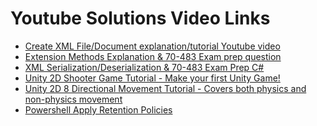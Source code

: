 # Youtube Solutions Video Links

<ul>

<li>
  <a href= "https://www.youtube.com/watch?v=RwV0SXtsW5A" />Create XML File/Document explanation/tutorial Youtube video  
</li>

<li>
<a href = "https://www.youtube.com/watch?v=UGJ2LIgFRN8&feature=youtu.be" />Extension Methods Explanation & 70-483 Exam prep question 
</li>

<li>
<a href = "https://www.youtube.com/watch?v=2CCwy121V6Q&feature=youtu.be">XML Serialization/Deserialization & 70-483 Exam Prep C# 
</li>

<li>
<a href = "https://www.youtube.com/watch?v=-on5HRW8v1A" /> Unity 2D Shooter Game Tutorial - Make your first Unity Game! 
</li>

<li>
<a href = "https://www.youtube.com/watch?v=km-04aUJy4o" /> Unity 2D 8 Directional Movement Tutorial - Covers both physics and non-physics movement
</li>

<li>
<a href = "https://youtu.be/bGI-uidHfxA" />Powershell Apply Retention Policies
</li>
</ul>
